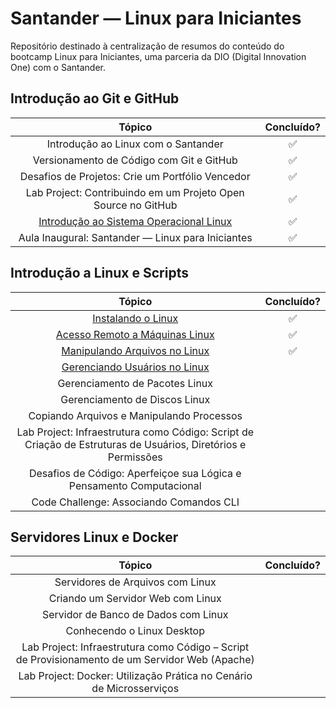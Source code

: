 # Santander — Linux para Iniciantes

Repositório destinado à centralização de resumos do conteúdo do bootcamp Linux para Iniciantes, uma parceria da DIO (Digital Innovation One) com o Santander.

## Introdução ao Git e GitHub

|                                                          Tópico                                                           | Concluído? |
| :-----------------------------------------------------------------------------------------------------------------------: | :--------: |
|                                            Introdução ao Linux com o Santander                                            |     ✅     |
|                                         Versionamento de Código com Git e GitHub                                          |     ✅     |
|                                     Desafios de Projetos: Crie um Portfólio Vencedor                                      |     ✅     |
|                               Lab Project: Contribuindo em um Projeto Open Source no GitHub                               |     ✅     |
| [Introdução ao Sistema Operacional Linux](/resumos/introducao-ao-git-e-github/introducao-ao-sistema-operacional-linux.md) |     ✅     |
|                                     Aula Inaugural: Santander — Linux para Iniciantes                                     |     ✅     |

## Introdução a Linux e Scripts

|                                                    Tópico                                                     | Concluído? |
| :-----------------------------------------------------------------------------------------------------------: | :--------: |
|               [Instalando o Linux](/resumos/introducao-a-linux-e-scripts/instalando-o-linux.md)               |     ✅     |
|   [Acesso Remoto a Máquinas Linux](/resumos/introducao-a-linux-e-scripts/acesso-remoto-a-maquinas-linux.md)   |     ✅     |
|    [Manipulando Arquivos no Linux](/resumos/introducao-a-linux-e-scripts/manipulando-arquivos-no-linux.md)    |     ✅     |
|    [Gerenciando Usuários no Linux](/resumos/introducao-a-linux-e-scripts/gerenciando-usuarios-no-linux.md)    |            |
|                                        Gerenciamento de Pacotes Linux                                         |            |
|                                         Gerenciamento de Discos Linux                                         |            |
|                                   Copiando Arquivos e Manipulando Processos                                   |            |
| Lab Project: Infraestrutura como Código: Script de Criação de Estruturas de Usuários, Diretórios e Permissões |            |
|                     Desafios de Código: Aperfeiçoe sua Lógica e Pensamento Computacional                      |            |
|                                    Code Challenge: Associando Comandos CLI                                    |            |

## Servidores Linux e Docker

|                                             Tópico                                              | Concluído? |
| :---------------------------------------------------------------------------------------------: | :--------: |
|                                Servidores de Arquivos com Linux                                 |            |
|                                Criando um Servidor Web com Linux                                |            |
|                              Servidor de Banco de Dados com Linux                               |            |
|                                   Conhecendo o Linux Desktop                                    |            |
| Lab Project: Infraestrutura como Código – Script de Provisionamento de um Servidor Web (Apache) |            |
|              Lab Project: Docker: Utilização Prática no Cenário de Microsserviços               |            |
